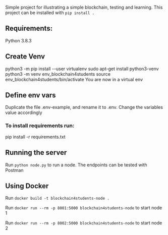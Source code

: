 Simple project for illustrating a simple blockchain, testing and learning.
This project can be installed with ``pip install . ``
## Requirements:
Python 3.8.3

## Create Venv
python3 -m pip install --user virtualenv
sudo apt-get install python3-venv
python3 -m venv env_blockchain4students
source env_blockchain4students/bin/activate
You are now in a virtual env

## Define env vars
Duplicate the file .env-example, and rename it to .env. Change the variables value accordingly
### To install requirements run:
pip install -r requirements.txt

## Running the server
Run ```python node.py``` to run a node.
The endpoints can be tested with Postman

## Using Docker
Run ``docker build -t blockchain4students-node .``

Run ``docker run --rm -p 8001:5000 blockchain4students-node`` to start node 1

Run ``docker run --rm -p 8002:5000 blockchain4students-node`` to start node 2

